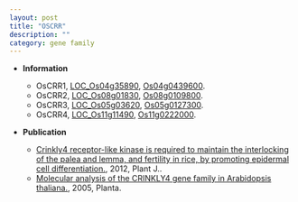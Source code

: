 ```yaml
---
layout: post
title: "OSCRR"
description: ""
category: gene family
---
```


* **Information**  
    + OsCRR1, [LOC_Os04g35890](http://rice.plantbiology.msu.edu/cgi-bin/ORF_infopage.cgi?orf=LOC_Os04g35890), [Os04g0439600](http://rapdb.dna.affrc.go.jp/viewer/gbrowse_details/irgsp1?name=Os04g0439600).
    + OsCRR2, [LOC_Os08g01830](http://rice.plantbiology.msu.edu/cgi-bin/ORF_infopage.cgi?orf=LOC_Os08g01830), [Os08g0109800](http://rapdb.dna.affrc.go.jp/viewer/gbrowse_details/irgsp1?name=Os08g0109800).
    + OsCRR3, [LOC_Os05g03620](http://rice.plantbiology.msu.edu/cgi-bin/ORF_infopage.cgi?orf=LOC_Os05g03620), [Os05g0127300](http://rapdb.dna.affrc.go.jp/viewer/gbrowse_details/irgsp1?name=Os05g0127300).
    + OsCRR4, [LOC_Os11g11490](http://rice.plantbiology.msu.edu/cgi-bin/ORF_infopage.cgi?orf=LOC_Os11g11490), [Os11g0222000](http://rapdb.dna.affrc.go.jp/viewer/gbrowse_details/irgsp1?name=Os11g0222000).

* **Publication**  
    + [Crinkly4 receptor-like kinase is required to maintain the interlocking of the palea and lemma, and fertility in rice, by promoting epidermal cell differentiation.](http://www.ncbi.nlm.nih.gov/pubmed?term=Crinkly4+receptor-like+kinase+is+required+to+maintain+the+interlocking+of+the+palea+and+lemma,+and+fertility+in+rice,+by+promoting+epidermal+cell+differentiation.%5BTitle%5D), 2012, Plant J..
    + [Molecular analysis of the CRINKLY4 gene family in Arabidopsis thaliana.](http://www.ncbi.nlm.nih.gov/pubmed?term=Molecular+analysis+of+the+CRINKLY4+gene+family+in+Arabidopsis+thaliana.%5BTitle%5D), 2005, Planta.


